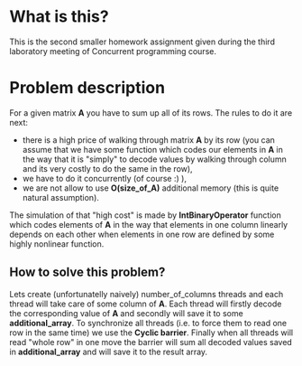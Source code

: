 # What is this?

This is the second smaller homework assignment given during the third laboratory meeting of Concurrent programming course. 

# Problem description

For a given matrix **A** you have to sum up all of its rows. The rules to do it are next:

- there is a high price of walking through matrix **A** by its row (you can assume that we have some function which codes our elements in **A** in the way that it is "simply" to decode values by walking through column and its very costly to do the same in the row),
- we have to do it concurrently (of course :) ),
- we are not allow to use **O(size_of_A)** additional memory (this is quite natural assumption).

The simulation of that "high cost" is made by **IntBinaryOperator** function which codes elements of **A** in the way that elements in one column linearly depends on each other when elements in one row are defined by some highly nonlinear function.

## How to solve this problem?

Lets create (unfortunatelly naively) number_of_columns threads and each thread will take care of some column of **A**. Each thread will firstly decode the corresponding value of **A** and secondly will save it to some **additional_array**. To synchronize all threads (i.e. to force them to read one row in the same time) we use the **Cyclic barrier**. Finally when all threads will read "whole row" in one move the barrier will sum all decoded values saved in **additional_array** and will save it to the result array. 